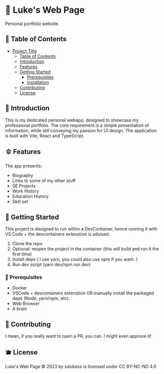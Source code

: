 # 🍎 Luke's Web Page

Personal portfolio website.

## 🍐 Table of Contents

- [Project Title](#project-title)
  - [Table of Contents](#table-of-contents)
  - [Introduction](#introduction)
  - [Features](#features)
  - [Getting Started](#getting-started)
    - [Prerequisites](#prerequisites)
    - [Installation](#installation)
  - [Contributing](#contributing)
  - [License](#license)

## 🥦 Introduction

This is my dedicated personal webapp, designed to showcase my professional portfolio. The core requirement is a simple presentation of information, while still conveying my passion for UI design. The application is built with Vite, React and TypeScript.

## 🫑 Features

The app presents:
- Biography
- Links to some of my other stuff
- SE Projects
- Work History
- Education History 
- Skill set

## 🥨 Getting Started

This project is designed to run within a DevContainer, hence running it with VS Code + the devcontainers extenstion is advised.

1. Clone the repo 
2. Optional: reopen the project in the container (this will build and run it the first time)
3. Install deps ( I use yarn, you could also use npm if you want. )
4. Run dev script (yarn dev/npm run dev) 

### 🍌 Prerequisites
 
- Docker
- VSCode + devcontainers extenstion OR manually install the packaged deps (Node, yarn/npm, etc). 
- Web Browser
- A brain

## 🍍 Contributing 

I mean, if you really want to open a PR, you can. I might even approve it! 

## 🫐 License

Luke's Web Page © 2023 by sslukess is licensed under CC BY-NC-ND 4.0 

